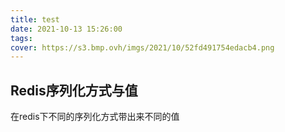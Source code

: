 ```yaml
---
title: test
date: 2021-10-13 15:26:00
tags:
cover: https://s3.bmp.ovh/imgs/2021/10/52fd491754edacb4.png
---
```


## Redis序列化方式与值

在redis下不同的序列化方式带出来不同的值
